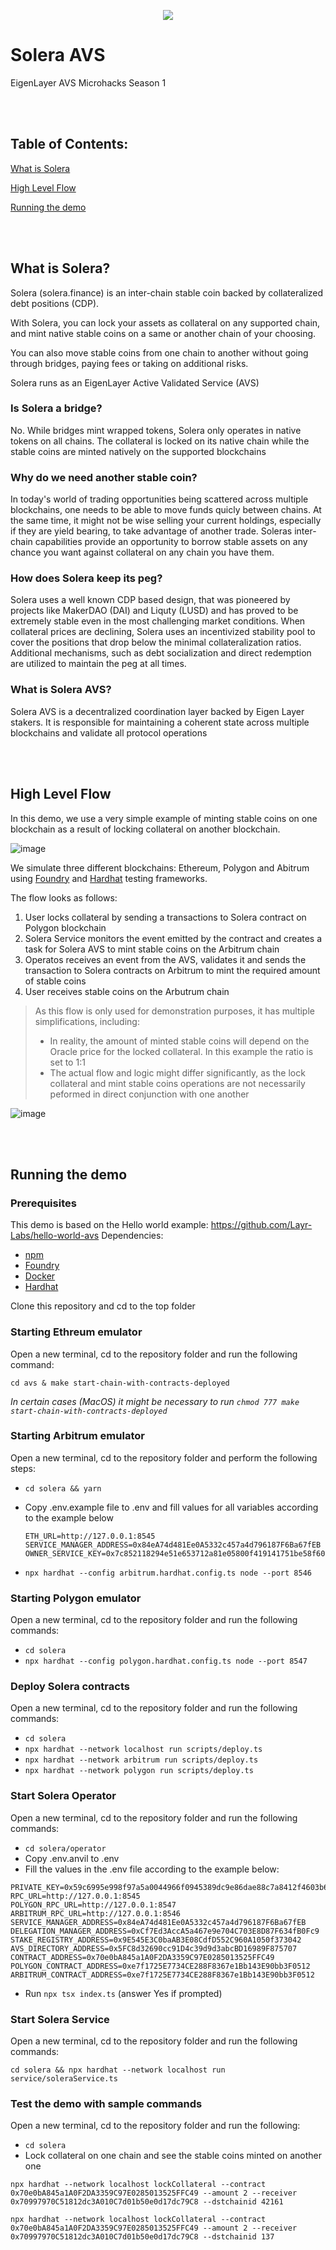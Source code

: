 <p align="center">
<img src="https://github.com/SoleraFinance/solera-avs-hackathon/assets/2127896/64fde64d-c10e-4dfd-8646-e61de34dff98">
</p>


# Solera AVS

EigenLayer AVS Microhacks Season 1 

<br/><br/>


## Table of Contents:

[What is Solera](https://github.com/SoleraFinance/solera-avs-hackathon/edit/main/README.md#what-is-solera)

[High Level Flow](https://github.com/SoleraFinance/solera-avs-hackathon/edit/main/README.md#high-level-flow)

[Running the demo](https://github.com/SoleraFinance/solera-avs-hackathon/edit/main/README.md#running-the-demo)


<br/><br/>

## What is Solera?

Solera (solera.finance) is an inter-chain stable coin backed by collateralized debt positions (CDP). 

With Solera, you can lock your assets as collateral on any supported chain, and mint native stable coins on a same or another chain of your choosing.

You can also move stable coins from one chain to another without going through bridges, paying fees or taking on additional risks. 

Solera runs as an EigenLayer Active Validated Service (AVS) 

### Is Solera a bridge?

No. While bridges mint wrapped tokens, Solera only operates in native tokens on all chains. The collateral is locked on its native chain while the stable coins are minted natively on the supported blockchains

### Why do we need another stable coin?

In today's world of trading opportunities being scattered across multiple blockchains, one needs to be able to move funds quicly between chains. At the same time, it might not be wise selling your current holdings, especially if they are yield bearing, to take advantage of another trade. Soleras inter-chain capabilities provide an opportunity to borrow stable assets on any chance you want against collateral on any chain you have them. 

### How does Solera keep its peg?

Solera uses a well known CDP based design, that was pioneered by projects like MakerDAO (DAI) and Liquty (LUSD) and has proved to be extremely stable even in the most challenging market conditions. When collateral prices are declining, Solera uses an incentivized stability pool to cover the positions that drop below the minimal collateralization ratios. Additional mechanisms, such as debt socialization and direct redemption are utilized to maintain the peg at all times.

### What is Solera AVS?

Solera AVS is a decentralized coordination layer backed by Eigen Layer stakers. It is responsible for maintaining a coherent state across multiple blockchains and validate all protocol operations

<br/><br/>
## High Level Flow

In this demo, we use a very simple example of minting stable coins on one blockchain as a result of locking collateral on another blockchain.

![image](https://github.com/SoleraFinance/solera-avs-hackathon/assets/2127896/8c05012c-370c-4a16-b09d-168edcd8c750)

We simulate three different blockchains: Ethereum, Polygon and Abitrum using [Foundry](https://github.com/foundry-rs/foundry) and [Hardhat](https://hardhat.org/) testing frameworks. 

The flow looks as follows:

1. User locks collateral by sending a transactions to Solera contract on Polygon blockchain
2. Solera Service monitors the event emitted by the contract and creates a task for Solera AVS to mint stable coins on the Arbitrum chain 
3. Operatos receives an event from the AVS, validates it and sends the transaction to Solera contracts on Arbitrum to mint the required amount of stable coins
4. User receives stable coins on the Arbutrum chain
   
> As this flow is only used for demonstration purposes, it has multiple simplifications, including:
>
> * In reality, the amount of minted stable coins will depend on the Oracle price for the locked collateral. In this example the ratio is set to 1:1
> * The actual flow and logic might differ significantly, as the lock collateral and mint stable coins operations are not necessarily peformed in direct conjunction with one another

  ![image](https://github.com/SoleraFinance/solera-avs-hackathon/assets/2127896/aa2dca69-229e-49ae-85c4-bc700cd30dbc)


<br/><br/>
## Running the demo

### Prerequisites

This demo is based on the Hello world example: https://github.com/Layr-Labs/hello-world-avs
Dependencies:
* [npm](https://docs.npmjs.com/downloading-and-installing-node-js-and-npm)
* [Foundry](https://getfoundry.sh/)
* [Docker](https://www.docker.com/get-started/)
* [Hardhat](https://hardhat.org/hardhat-runner/docs/getting-started#quick-start)

Clone this repository and cd to the top folder

### Starting Ethreum emulator

Open a new terminal, cd to the repository folder and run the following command:

`cd avs & make start-chain-with-contracts-deployed`

*In certain cases (MacOS) it might be necessary to run `chmod 777 make start-chain-with-contracts-deployed`*


### Starting Arbitrum emulator

Open a new terminal, cd to the repository folder and perform the following steps:

* `cd solera && yarn`
* Copy .env.example file to .env and fill values for all variables according to the example below

  ```
  ETH_URL=http://127.0.0.1:8545
  SERVICE_MANAGER_ADDRESS=0x84eA74d481Ee0A5332c457a4d796187F6Ba67fEB
  OWNER_SERVICE_KEY=0x7c852118294e51e653712a81e05800f419141751be58f605c371e15141b007a6
  ```

* `npx hardhat --config arbitrum.hardhat.config.ts node --port 8546`

### Starting Polygon emulator

Open a new terminal, cd to the repository folder and run the following commands:

* `cd solera`
* `npx hardhat --config polygon.hardhat.config.ts node --port 8547`

### Deploy Solera contracts

Open a new terminal, cd to the repository folder and run the following commands:

* `cd solera`
* `npx hardhat --network localhost run scripts/deploy.ts`
* `npx hardhat --network arbitrum run scripts/deploy.ts`
* `npx hardhat --network polygon run scripts/deploy.ts`

### Start Solera Operator

Open a new terminal, cd to the repository folder and run the following commands:

*  `cd solera/operator`
*  Copy .env.anvil to .env
*  Fill the values in the .env file according to the example below:

  ```
PRIVATE_KEY=0x59c6995e998f97a5a0044966f0945389dc9e86dae88c7a8412f4603b6b78690d
RPC_URL=http://127.0.0.1:8545
POLYGON_RPC_URL=http://127.0.0.1:8547
ARBITRUM_RPC_URL=http://127.0.0.1:8546
SERVICE_MANAGER_ADDRESS=0x84eA74d481Ee0A5332c457a4d796187F6Ba67fEB
DELEGATION_MANAGER_ADDRESS=0xCf7Ed3AccA5a467e9e704C703E8D87F634fB0Fc9
STAKE_REGISTRY_ADDRESS=0x9E545E3C0baAB3E08CdfD552C960A1050f373042
AVS_DIRECTORY_ADDRESS=0x5FC8d32690cc91D4c39d9d3abcBD16989F875707
CONTRACT_ADDRESS=0x70e0bA845a1A0F2DA3359C97E0285013525FFC49
POLYGON_CONTRACT_ADDRESS=0xe7f1725E7734CE288F8367e1Bb143E90bb3F0512
ARBITRUM_CONTRACT_ADDRESS=0xe7f1725E7734CE288F8367e1Bb143E90bb3F0512
```

* Run `npx tsx index.ts` (answer Yes if prompted)

### Start Solera Service

Open a new terminal, cd to the repository folder and run the following commands:

`cd solera && npx hardhat --network localhost run service/soleraService.ts`

### Test the demo with sample commands

Open a new terminal, cd to the repository folder and run the following:

* `cd solera`
* Lock collateral on one chain and see the stable coins minted on another one

```
npx hardhat --network localhost lockCollateral --contract 0x70e0bA845a1A0F2DA3359C97E0285013525FFC49 --amount 2 --receiver 0x70997970C51812dc3A010C7d01b50e0d17dc79C8 --dstchainid 42161
```

```
npx hardhat --network localhost lockCollateral --contract 0x70e0bA845a1A0F2DA3359C97E0285013525FFC49 --amount 2 --receiver 0x70997970C51812dc3A010C7d01b50e0d17dc79C8 --dstchainid 137
```


